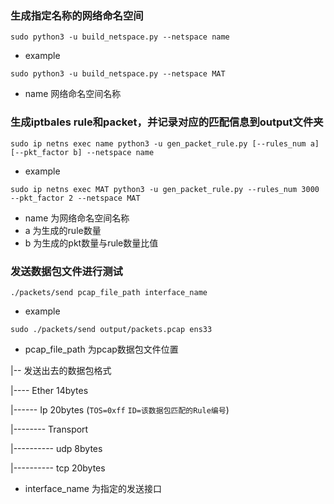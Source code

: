### 生成指定名称的网络命名空间
```
sudo python3 -u build_netspace.py --netspace name
```
- example 
```
sudo python3 -u build_netspace.py --netspace MAT
```
- name 网络命名空间名称

### 生成iptbales rule和packet，并记录对应的匹配信息到output文件夹
```
sudo ip netns exec name python3 -u gen_packet_rule.py [--rules_num a] [--pkt_factor b] --netspace name
```
- example 
```
sudo ip netns exec MAT python3 -u gen_packet_rule.py --rules_num 3000 --pkt_factor 2 --netspace MAT
```
- name 为网络命名空间名称
- a 为生成的rule数量
- b 为生成的pkt数量与rule数量比值

### 发送数据包文件进行测试
```
./packets/send pcap_file_path interface_name
```
- example  
```
sudo ./packets/send output/packets.pcap ens33 
```
- pcap_file_path 为pcap数据包文件位置

|-- 发送出去的数据包格式

|---- Ether 14bytes

|------ Ip 20bytes (`TOS=0xff` `ID=该数据包匹配的Rule编号`)

|-------- Transport 

|---------- udp 8bytes

|---------- tcp 20bytes

- interface_name 为指定的发送接口
